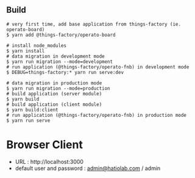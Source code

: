 ## Build

```
# very first time, add base application from things-factory (ie. operato-board)
$ yarn add @things-factory/operato-board
```

```
# install node_modules
$ yarn install
# data migration in development mode
$ yarn run migration --mode=development
# run application (@things-factory/operato-fnb) in development mode
$ DEBUG=things-factory:* yarn run serve:dev
```

```
# data migration in production mode
$ yarn run migration --mode=production
# build application (server module)
$ yarn build
# build application (client module)
$ yarn build:client
# run application (@things-factory/operato-fnb) in production mode
$ yarn run serve
```

# Browser Client

- URL : http://localhost:3000
- default user and password : admin@hatiolab.com / admin
